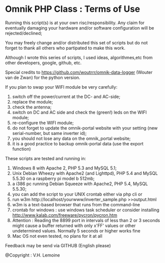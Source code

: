 Omnik PHP Class : Terms of Use
==============================

Running this script(s) is at your own risc/responsibility. Any claim for eventually damaging your hardware and/or software configuration will be rejected/declined;

You may freely change and/or distributed this set of scripts but do not forget to thank all others who partipated to make this work.

Although I wrote this series of scripts, I used ideas, algorithmes,etc from other developers, google, github, etc.

Special credits to https://github.com/woutrrr/omnik-data-logger (Wouter van de Zwan) for the python version.
		
If you plan to swap your WIFI module be very carefully:

1. 	switch off the power/current at the DC- and AC-side;
2. 	replace the module;
3. 	check the antenna;
4. 	switch on DC and AC side and check the (green!) leds on the WIFI module;
5. 	re-configure the WIFI module;
6. 	do not forget to update the omnik-portal website with your setting (new serial-number, but same inverter id);
7. 	you should not lose any data on the omnik_portal website;
8.	it is a good practice to backup omnik-portal data (use the export function)
			
These scripts are tested and running in:

1. 	Windows 8 with Apache 2, PHP 5.3 and MySQL 5.1;
2. 	Unix Debian Wheezy with Apache2 (and Lighttpd), PHP 5.4 and MySQL 5.5.30 on a raspberry pi model b 512mb;
3. 	a i386 pc running Debian Squeeze with Apache2, PHP 5.4, MySQL 5.5.30;
3. 	you can add the script to your UNIX crontab either via php cli or 
4.	run w3m http://localhost/yourwww/inverter_sample.php >>output.html
5.	w3m is a text-based browser that runs from the command-line
6.	crontab for windows : use windows task scheduler or consider installing http://www.kalab.com/freeware/pycron/pycron.htm
7. Attention : Reading the 8899 port in intervals of less than 2 or 3 seconds might cause a buffer returned with only x'FF' values or other undetermined values. Normally 5 seconds or higher works fine
8.	Mac OS not even tested, no plans for it at all
			
Feedback may be send via GITHUB (English please)
				
@Copyright : V.H. Lemoine
